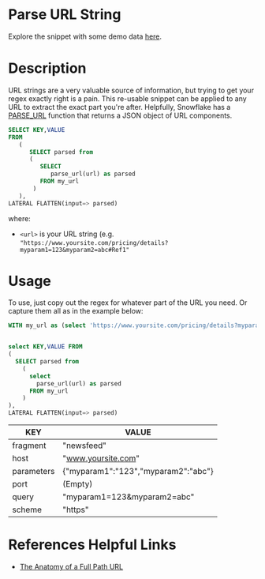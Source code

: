 # Parse URL String
Explore the snippet with some demo data [here](https://count.co/n/LM876dhSHtU?vm=e).



# Description
URL strings are a very valuable source of information, but trying to get your regex exactly right is a pain. 
This re-usable snippet can be applied to any URL to extract the exact part you're after. 
Helpfully, Snowflake has a [PARSE_URL](https://docs.snowflake.com/en/sql-reference/functions/parse_url.html) function that returns a JSON object of URL components. 

```sql
SELECT KEY,VALUE 
FROM
   (
      SELECT parsed from
      (
         SELECT
            parse_url(url) as parsed
         FROM my_url
       )
   ),
LATERAL FLATTEN(input=> parsed)
```
where:
- `<url>` is your URL string (e.g. `"https://www.yoursite.com/pricing/details?myparam1=123&myparam2=abc#Ref1"`


# Usage
To use, just copy out the regex for whatever part of the URL you need. Or capture them all as in the example below: 

```sql
WITH my_url as (select 'https://www.yoursite.com/pricing/details?myparam1=123&myparam2=abc#newsfeed' as url)


select KEY,VALUE FROM 
(
  SELECT parsed from 
    (
      select 
        parse_url(url) as parsed
      FROM my_url
    )
), 
LATERAL FLATTEN(input=> parsed)
```
|KEY|VALUE|
|---| ---|
|fragment | "newsfeed" |
|host | "www.yoursite.com" |
|parameters | {"myparam1":"123","myparam2":"abc"} |
|port | (Empty)|
|query | "myparam1=123&myparam2=abc" |
|scheme | "https" |



# References Helpful Links
- [The Anatomy of a Full Path URL](https://zvelo.com/anatomy-of-full-path-url-hostname-protocol-path-more/)
